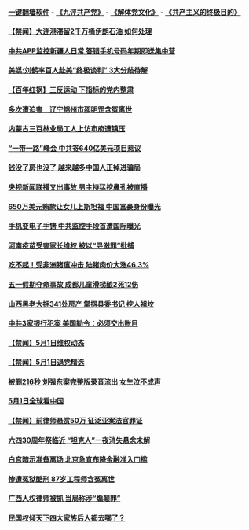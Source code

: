 #### [一键翻墙软件](https://github.com/gfw-breaker/nogfw/blob/master/README.md?t=05022137) -  [《九评共产党》](https://github.com/gfw-breaker/9ping.md?t=05022137) - [《解体党文化》](https://github.com/gfw-breaker/jtdwh.md?t=05022137) - [《共产主义的终极目的》](https://github.com/gfw-breaker/gczydzjmd.md?t=05022137)

#### [【禁闻】大连港滞留2千万桶伊朗石油 如何处理](../pages/prog204/a102569727.md?t=05022137) 

#### [中共APP监控新疆人日常 答错手机号码年期即送集中营](../pages/prog204/a102569718.md?t=05022137) 

#### [美媒:刘鹤率百人赴美“终极谈判” 3大分歧待解](../pages/prog204/a102569679.md?t=05022137) 

#### [【百年红祸】三反运动 下指标的党内整肃](../pages/prog204/a102569676.md?t=05022137) 

#### [多次遭迫害　辽宁锦州市邵明罡含冤离世](../pages/prog204/a102569510.md?t=05022137) 

#### [内蒙古三百林业局工人上访市府遭镇压](../pages/prog204/a102569460.md?t=05022137) 


#### [“一带一路”峰会 中共签640亿美元项目惹议](../pages/prog204/a102569421.md?t=05022137) 

#### [钱没了房也没了 越来越多中国人正掉进骗局](../pages/prog204/a102569376.md?t=05022137) 

#### [央视新闻联播又出事故 男主持猛挖鼻孔被直播](../pages/prog204/a102569355.md?t=05022137) 

#### [650万美元贿款让女儿上斯坦福 中国富豪身份曝光](../pages/prog204/a102569338.md?t=05022137) 

#### [手机变电子手铐 中共监控手段首遭国际曝光](../pages/prog204/a102569284.md?t=05022137) 

#### [河南疫苗受害家长维权 被以“寻滋罪”批捕](../pages/prog204/a102569245.md?t=05022137) 

#### [吃不起！受非洲猪瘟冲击 陆猪肉价大涨46.3%](../pages/prog204/a102569246.md?t=05022137) 

#### [五一假期夺命事故 成都儿童滑梯酿2死12伤](../pages/prog204/a102569231.md?t=05022137) 

#### [山西黑老大拥341处房产 掌掴县委书记 挖人祖坟](../pages/prog204/a102569208.md?t=05022137) 

#### [中共3家银行犯案 美国勒令：必须交出账目](../pages/prog204/a102569145.md?t=05022137) 

#### [【禁闻】5月1日维权动态](../pages/prog204/a102569070.md?t=05022137) 

#### [【禁闻】5月1日退党精选](../pages/prog204/a102569068.md?t=05022137) 

#### [被删216秒 刘强东案完整版录音流出 女生泣不成声](../pages/prog204/a102568948.md?t=05022137) 

#### [5月1日全球看中国](../pages/prog204/a102568954.md?t=05022137) 

#### [【禁闻】前律师悬赏50万 征泛亚案法官罪证](../pages/prog204/a102568959.md?t=05022137) 

#### [六四30周年祭临近 “坦克人”一夜消失悬念未解](../pages/prog204/a102568911.md?t=05022137) 

#### [白宫暗示准备离场 北京急宣布降金融准入门槛](../pages/prog204/a102568895.md?t=05022137) 

#### [惨遭冤狱酷刑  87岁工程师含冤离世](../pages/prog204/a102568769.md?t=05022137) 

#### [广西人权律师被抓 当局称涉“煽颠罪”](../pages/prog204/a102568716.md?t=05022137) 


#### [民国权倾天下四大家族后人都去哪了？](../pages/prog204/a102567860.md?t=05022137) 

